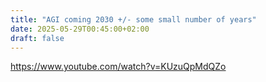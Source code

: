 ```yaml
---
title: "AGI coming 2030 +/- some small number of years"
date: 2025-05-29T00:45:00+02:00
draft: false
---
```


https://www.youtube.com/watch?v=KUzuQpMdQZo